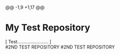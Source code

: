 @@ -1,9 +1,17 @@
<h1>My Test Repository</h1>

[ Test........................ ] <br>
#2ND TEST REPOSITORY
#2ND TEST REPOSITORY

